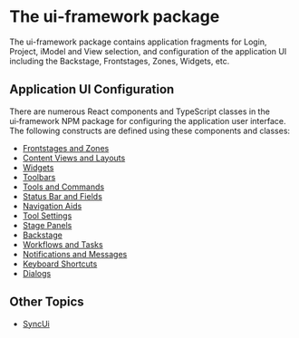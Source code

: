 # The ui-framework package

The ui-framework package contains application fragments for Login, Project, iModel and View selection, and configuration of the application UI including the Backstage, Frontstages, Zones, Widgets, etc.

## Application UI Configuration

There are numerous React components and TypeScript classes in the ui&#8209;framework NPM package for configuring the application user interface. The following constructs are defined using these components and classes:

* [Frontstages and Zones](./Frontstages.md)
* [Content Views and Layouts](./ContentViews.md)
* [Widgets](./Widgets.md)
* [Toolbars](./Toolbars.md)
* [Tools and Commands](./ToolsCommands.md)
* [Status Bar and Fields](./StatusBar.md)
* [Navigation Aids](./NavigationAids.md)
* [Tool Settings](./ToolSettings.md)
* [Stage Panels](./StagePanels.md)
* [Backstage](./Backstage.md)
* [Workflows and Tasks](./TasksWorkflows.md)
* [Notifications and Messages](./Notifications.md)
* [Keyboard Shortcuts](./KeyboardShortcuts.md)
* [Dialogs](./Dialogs.md)

## Other Topics

* [SyncUi](./SyncUi.md)
